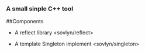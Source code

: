 ### A small sinple C++ tool

##Components

- A reflect library <sovlyn/reflect>

- A template Singleton implement <sovlyn/singleton>

